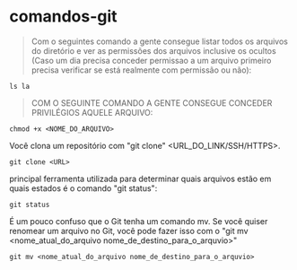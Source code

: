 # comandos-git

> Com o seguintes comando a gente consegue listar todos os arquivos do diretório e ver as permissões dos arquivos inclusive os ocultos (Caso um dia precisa conceder permissao a um arquivo primeiro precisa verificar se está realmente com permissão ou não):

```
ls la

```

> COM O SEGUINTE COMANDO A GENTE CONSEGUE CONCEDER PRIVILÉGIOS AQUELE ARQUIVO:

```
chmod +x <NOME_DO_ARQUIVO>

```
Você clona um repositório com "git clone" <URL_DO_LINK/SSH/HTTPS>. 

```
git clone <URL>

```
 principal ferramenta utilizada para determinar quais arquivos estão em quais estados é o comando "git status":

 ```
 git status

 ```
É um pouco confuso que o Git tenha um comando mv. Se você quiser renomear um arquivo no Git, você pode fazer isso com o "git mv <nome_atual_do_arquivo nome_de_destino_para_o_arquvio>"

```
git mv <nome_atual_do_arquivo nome_de_destino_para_o_arquvio>

```









